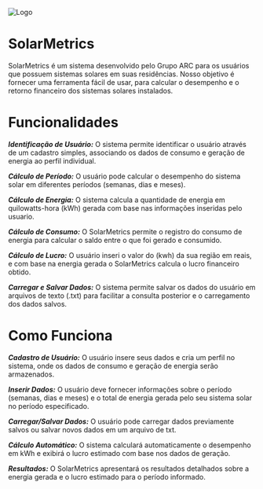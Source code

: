 
 ![Logo](https://www.dropbox.com/scl/fi/0009p6c1ha27to40ks8k9/logo.jpg)
 # SolarMetrics 
 SolarMetrics é um sistema desenvolvido pelo Grupo ARC para os usuários que possuem sistemas solares em suas residências. Nosso objetivo é fornecer uma ferramenta fácil de usar, para calcular o desempenho e o retorno financeiro dos sistemas solares instalados.

# Funcionalidades
***Identificação de Usuário:*** O sistema permite identificar o usuário através de um cadastro simples, associando os dados de consumo e geração de energia ao perfil individual.

***Cálculo de Período:*** O usuário pode calcular o desempenho do sistema solar em diferentes períodos (semanas, dias e meses).

***Cálculo de Energia:*** O sistema calcula a quantidade de energia em quilowatts-hora (kWh) gerada com base nas informações inseridas pelo usuario.

***Cálculo de Consumo:*** O SolarMetrics permite o registro do consumo de energia para calcular o saldo entre o que foi gerado e consumido.

***Cálculo de Lucro:*** O usuário inseri o valor do (kwh) da sua região em reais, e com base na energia gerada o SolarMetrics calcula o lucro financeiro obtido.

***Carregar e Salvar Dados:*** O sistema permite salvar os dados do usuário em arquivos de texto (.txt) para facilitar a consulta posterior e o carregamento dos dados salvos.

# Como Funciona
***Cadastro de Usuário:*** O usuário insere seus dados e cria um perfil no sistema, onde os dados de consumo e geração de energia serão armazenados.

***Inserir Dados:*** O usuário deve fornecer informações sobre o período (semanas, dias e meses) e o total de energia gerada pelo seu sistema solar no período especificado. 

***Carregar/Salvar Dados:*** O usuário pode carregar dados previamente salvos ou salvar novos dados em um arquivo de txt.

***Cálculo Automático:*** O sistema calculará automaticamente o desempenho em kWh e exibirá o lucro estimado com base nos dados de geração.

***Resultados:*** O SolarMetrics apresentará os resultados detalhados sobre a energia gerada e o lucro estimado para o período informado.
